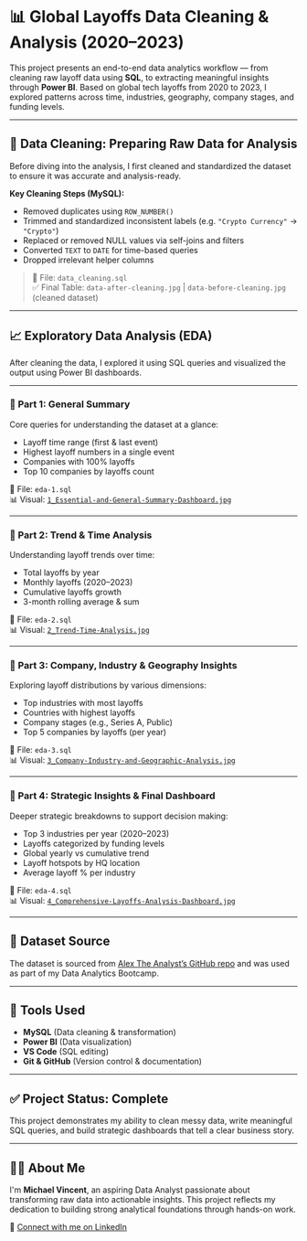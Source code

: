 # 📊 Global Layoffs Data Cleaning & Analysis (2020–2023)

This project presents an end-to-end data analytics workflow — from cleaning raw layoff data using **SQL**, to extracting meaningful insights through **Power BI**. Based on global tech layoffs from 2020 to 2023, I explored patterns across time, industries, geography, company stages, and funding levels.

---

## 🧼 Data Cleaning: Preparing Raw Data for Analysis

Before diving into the analysis, I first cleaned and standardized the dataset to ensure it was accurate and analysis-ready.

**Key Cleaning Steps (MySQL):**
- Removed duplicates using `ROW_NUMBER()`
- Trimmed and standardized inconsistent labels (e.g. `"Crypto Currency"` → `"Crypto"`)
- Replaced or removed NULL values via self-joins and filters
- Converted `TEXT` to `DATE` for time-based queries
- Dropped irrelevant helper columns

> 📁 File: `data_cleaning.sql`  
> ✅ Final Table: `data-after-cleaning.jpg` | `data-before-cleaning.jpg` (cleaned dataset)

---

## 📈 Exploratory Data Analysis (EDA)

After cleaning the data, I explored it using SQL queries and visualized the output using Power BI dashboards.

---

### 🔹 Part 1: General Summary

Core queries for understanding the dataset at a glance:
- Layoff time range (first & last event)
- Highest layoff numbers in a single event
- Companies with 100% layoffs
- Top 10 companies by layoffs count

📄 File: `eda-1.sql`  
📊 Visual: [`1_Essential-and-General-Summary-Dashboard.jpg`](./sql-projects/global-layoffs-analytics/result/1_Essential-and-General-Summary-Dashboard.jpg)

---

### 🔹 Part 2: Trend & Time Analysis

Understanding layoff trends over time:
- Total layoffs by year
- Monthly layoffs (2020–2023)
- Cumulative layoffs growth
- 3-month rolling average & sum

📄 File: `eda-2.sql`  
📊 Visual: [`2_Trend-Time-Analysis.jpg`](./sql-projects/global-layoffs-analytics/result/2_Trend-Time-Analysis.jpg)

---

### 🔹 Part 3: Company, Industry & Geography Insights

Exploring layoff distributions by various dimensions:
- Top industries with most layoffs
- Countries with highest layoffs
- Company stages (e.g., Series A, Public)
- Top 5 companies by layoffs (per year)

📄 File: `eda-3.sql`  
📊 Visual: [`3_Company-Industry-and-Geographic-Analysis.jpg`](./sql-projects/global-layoffs-analytics/result/3_Company-Industry-and-Geographic-Analysis.jpg)

---

### 🔹 Part 4: Strategic Insights & Final Dashboard

Deeper strategic breakdowns to support decision making:
- Top 3 industries per year (2020–2023)
- Layoffs categorized by funding levels
- Global yearly vs cumulative trend
- Layoff hotspots by HQ location
- Average layoff % per industry

📄 File: `eda-4.sql`  
📊 Visual: [`4_Comprehensive-Layoffs-Analysis-Dashboard.jpg`](./sql-projects/global-layoffs-analytics/result/4_Comprehensive-Layoffs-Analysis-Dashboard.jpg)

---

## 🔗 Dataset Source

The dataset is sourced from [Alex The Analyst’s GitHub repo](https://github.com/AlexTheAnalyst/MySQL-YouTube-Series/blob/main/layoffs.csv) and was used as part of my Data Analytics Bootcamp.

---

## 🧰 Tools Used

- **MySQL** (Data cleaning & transformation)  
- **Power BI** (Data visualization)  
- **VS Code** (SQL editing)  
- **Git & GitHub** (Version control & documentation)

---

## ✅ Project Status: Complete

This project demonstrates my ability to clean messy data, write meaningful SQL queries, and build strategic dashboards that tell a clear business story.

---

## 🙋‍♂️ About Me

I'm **Michael Vincent**, an aspiring Data Analyst passionate about transforming raw data into actionable insights. This project reflects my dedication to building strong analytical foundations through hands-on work.

📎 [Connect with me on LinkedIn](https://www.linkedin.com/in/michaelvincentsebastian)
